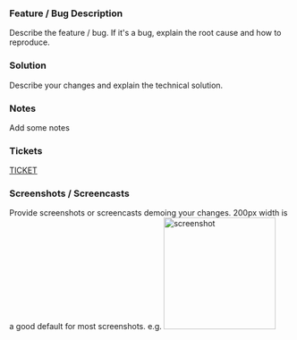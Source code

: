 ### Feature / Bug Description
Describe the feature / bug. If it's a bug, explain the root cause and how to reproduce.

### Solution
Describe your changes and explain the technical solution.

### Notes
Add some notes

### Tickets
[TICKET](https://cdentalcaregroup.atlassian.net/browse/)

### Screenshots / Screencasts
Provide screenshots or screencasts demoing your changes. 200px width is a good default for most screenshots.
e.g. <img width="200" alt="screenshot" src="...">
